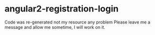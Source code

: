# angular2-registration-login

Code was re-generated not my resource any problem Please leave me a message and allow me sometime, I will work on it.

